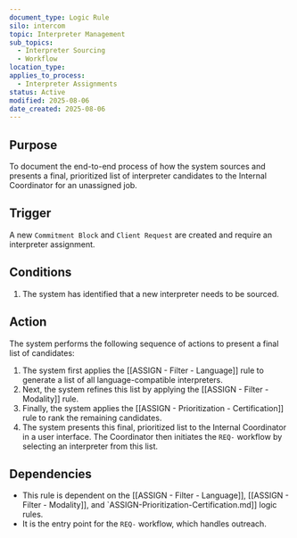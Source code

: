 ```yaml
---
document_type: Logic Rule
silo: intercom
topic: Interpreter Management
sub_topics: 
  - Interpreter Sourcing
  - Workflow
location_type:
applies_to_process:
  - Interpreter Assignments
status: Active
modified: 2025-08-06
date_created: 2025-08-06
---
```

## Purpose
To document the end-to-end process of how the system sources and presents a final, prioritized list of interpreter candidates to the Internal Coordinator for an unassigned job.

## Trigger
A new `Commitment Block` and `Client Request` are created and require an interpreter assignment.

## Conditions
1. The system has identified that a new interpreter needs to be sourced.

## Action
The system performs the following sequence of actions to present a final list of candidates:
1.  The system first applies the [[ASSIGN - Filter - Language]] rule to generate a list of all language-compatible interpreters.
2.  Next, the system refines this list by applying the [[ASSIGN - Filter - Modality]] rule.
3.  Finally, the system applies the [[ASSIGN - Prioritization - Certification]] rule to rank the remaining candidates.
4.  The system presents this final, prioritized list to the Internal Coordinator in a user interface. The Coordinator then initiates the `REQ-` workflow by selecting an interpreter from this list.

## Dependencies
- This rule is dependent on the [[ASSIGN - Filter - Language]], [[ASSIGN - Filter - Modality]], and `ASSIGN-Prioritization-Certification.md]] logic rules.
- It is the entry point for the `REQ-` workflow, which handles outreach.